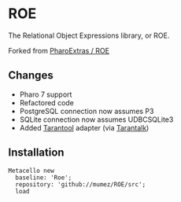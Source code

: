 # ROE

The Relational Object Expressions library, or ROE.

Forked from [PharoExtras / ROE](http://smalltalkhub.com/#!/~PharoExtras/ROE)

## Changes

- Pharo 7 support
- Refactored code
- PostgreSQL connection now assumes P3
- SQLite connection now assumes UDBCSQLite3
- Added [Tarantool](https://www.tarantool.io) adapter (via [Tarantalk](https://github.com/mumez/Tarantalk))

## Installation

```
Metacello new
  baseline: 'Roe';
  repository: 'github://mumez/ROE/src';
  load
```

